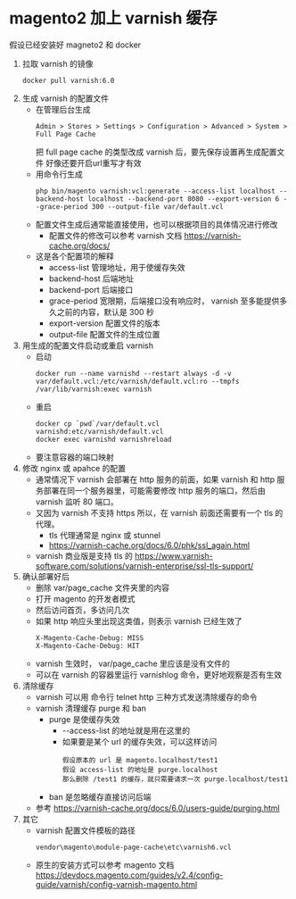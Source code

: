 # magento2 加上 varnish 缓存

假设已经安装好 magneto2 和 docker

1. 拉取 varnish 的镜像
    ```
    docker pull varnish:6.0
    ```
1. 生成 varnish 的配置文件
    - 在管理后台生成
        ```
        Admin > Stores > Settings > Configuration > Advanced > System > Full Page Cache
        ```
        把 full page cache 的类型改成 varnish 后，要先保存设置再生成配置文件
        好像还要开启url重写才有效
    - 用命令行生成
        ```
        php bin/magento varnish:vcl:generate --access-list localhost --backend-host localhost --backend-port 8080 --export-version 6 --grace-period 300 --output-file var/default.vcl
        ```
    - 配置文件生成后通常能直接使用，也可以根据项目的具体情况进行修改
        - 配置文件的修改可以参考 varnish 文档 https://varnish-cache.org/docs/
    - 这是各个配置项的解释
        - access-list 管理地址，用于使缓存失效
        - backend-host 后端地址
        - backend-port 后端接口
        - grace-period 宽限期，后端接口没有响应时， varnish 至多能提供多久之前的内容，默认是 300 秒
        - export-version 配置文件的版本
        - output-file 配置文件的生成位置
1. 用生成的配置文件启动或重启 varnish
    - 启动
        ```
        docker run --name varnishd --restart always -d -v var/default.vcl:/etc/varnish/default.vcl:ro --tmpfs /var/lib/varnish:exec varnish
        ```
    - 重启
        ```
        docker cp `pwd`/var/default.vcl varnishd:etc/varnish/default.vcl
        docker exec varnishd varnishreload
        ```
    - 要注意容器的端口映射
1. 修改 nginx 或 apahce 的配置
    - 通常情况下 varnish 会部署在 http 服务的前面，如果 varnish 和 http 服务部署在同一个服务器里，可能需要修改 http 服务的端口，然后由 varnish 监听 80 端口。
    - 又因为 varnish 不支持 https 所以，在 varnish 前面还需要有一个 tls 的代理。
        - tls 代理通常是 nginx 或 stunnel
        - https://varnish-cache.org/docs/6.0/phk/ssl_again.html
    - varnish 商业版是支持 tls 的 https://www.varnish-software.com/solutions/varnish-enterprise/ssl-tls-support/
1. 确认部署好后
    - 删除 var/page_cache 文件夹里的内容
    - 打开 magento 的开发者模式
    - 然后访问首页，多访问几次
    - 如果 http 响应头里出现这类值，则表示 varnish 已经生效了
        ```
        X-Magento-Cache-Debug: MISS
        X-Magento-Cache-Debug: HIT
        ```
    - varnish 生效时， var/page_cache 里应该是没有文件的
    - 可以在 varnish 的容器里运行 varnishlog 命令，更好地观察是否有生效
1. 清除缓存
    <!-- - varnish 清理缓存的策略比想象中的要复杂不少 -->
    - varnish 可以用 命令行 telnet http 三种方式发送清除缓存的命令
    - varnish 清理缓存 purge 和 ban
        - purge 是使缓存失效
            - --access-list 的地址就是用在这里的
            - 如果要是某个 url 的缓存失效，可以这样访问
                ```
                假设原本的 url 是 magento.localhost/test1
                假设 access-list 的地址是 purge.localhost
                那么删除 /test1 的缓存，就只需要请求一次 purge.localhost/test1
                ```
        - ban 是忽略缓存直接访问后端
    - 参考 https://varnish-cache.org/docs/6.0/users-guide/purging.html
1. 其它
    - varnish 配置文件模板的路径
        ```
        vendor\magento\module-page-cache\etc\varnish6.vcl
        ```
    - 原生的安装方式可以参考 magento 文档
        https://devdocs.magento.com/guides/v2.4/config-guide/varnish/config-varnish-magento.html

<!--

# VCL version 5.0 is not supported so it should be 4.0 even though actually used Varnish version is 6
vcl 4.0;

import std;
# The minimal Varnish version is 6.0
# For SSL offloading, pass the following header in your proxy server or load balancer: 'X-Forwarded-Proto: https'

backend default {
    .host = "localhost";
    .port = "8080";
    .first_byte_timeout = 600s;
    .probe = {
        .url = "/pub/health_check.php";
        .timeout = 2s;
        .interval = 5s;
        .window = 10;
        .threshold = 5;
   }
}

acl purge {
    "localhost";
}

sub vcl_recv {
    if (req.restarts > 0) {
        set req.hash_always_miss = true;
    }

    if (req.method == "PURGE") {
        if (client.ip !~ purge) {
            return (synth(405, "Method not allowed"));
        }
        # To use the X-Pool header for purging varnish during automated deployments, make sure the X-Pool header
        # has been added to the response in your backend server config. This is used, for example, by the
        # capistrano-magento2 gem for purging old content from varnish during it's deploy routine.
        if (!req.http.X-Magento-Tags-Pattern && !req.http.X-Pool) {
            return (synth(400, "X-Magento-Tags-Pattern or X-Pool header required"));
        }
        if (req.http.X-Magento-Tags-Pattern) {
          ban("obj.http.X-Magento-Tags ~ " + req.http.X-Magento-Tags-Pattern);
        }
        if (req.http.X-Pool) {
          ban("obj.http.X-Pool ~ " + req.http.X-Pool);
        }
        return (synth(200, "Purged"));
    }

    if (req.method != "GET" &&
        req.method != "HEAD" &&
        req.method != "PUT" &&
        req.method != "POST" &&
        req.method != "TRACE" &&
        req.method != "OPTIONS" &&
        req.method != "DELETE") {
          /* Non-RFC2616 or CONNECT which is weird. */
          return (pipe);
    }

    # We only deal with GET and HEAD by default
    if (req.method != "GET" && req.method != "HEAD") {
        return (pass);
    }

    # Bypass customer, shopping cart, checkout
    if (req.url ~ "/customer" || req.url ~ "/checkout") {
        return (pass);
    }

    # Bypass health check requests
    if (req.url ~ "^/(pub/)?(health_check.php)$") {
        return (pass);
    }

    # Set initial grace period usage status
    set req.http.grace = "none";

    # normalize url in case of leading HTTP scheme and domain
    set req.url = regsub(req.url, "^http[s]?://", "");

    # collect all cookies
    std.collect(req.http.Cookie);

    # Compression filter. See https://www.varnish-cache.org/trac/wiki/FAQ/Compression
    if (req.http.Accept-Encoding) {
        if (req.url ~ "\.(jpg|jpeg|png|gif|gz|tgz|bz2|tbz|mp3|ogg|swf|flv)$") {
            # No point in compressing these
            unset req.http.Accept-Encoding;
        } elsif (req.http.Accept-Encoding ~ "gzip") {
            set req.http.Accept-Encoding = "gzip";
        } elsif (req.http.Accept-Encoding ~ "deflate" && req.http.user-agent !~ "MSIE") {
            set req.http.Accept-Encoding = "deflate";
        } else {
            # unknown algorithm
            unset req.http.Accept-Encoding;
        }
    }

    # Remove all marketing get parameters to minimize the cache objects
    if (req.url ~ "(\?|&)(gclid|cx|ie|cof|siteurl|zanpid|origin|fbclid|mc_[a-z]+|utm_[a-z]+|_bta_[a-z]+)=") {
        set req.url = regsuball(req.url, "(gclid|cx|ie|cof|siteurl|zanpid|origin|fbclid|mc_[a-z]+|utm_[a-z]+|_bta_[a-z]+)=[-_A-z0-9+()%.]+&?", "");
        set req.url = regsub(req.url, "[?|&]+$", "");
    }

    # Static files caching
    if (req.url ~ "^/(pub/)?(media|static)/") {
        # Static files should not be cached by default
        return (pass);

        # But if you use a few locales and don't use CDN you can enable caching static files by commenting previous line (#return (pass);) and uncommenting next 3 lines
        #unset req.http.Https;
        #unset req.http.X-Forwarded-Proto;
        #unset req.http.Cookie;
    }

    # Bypass authenticated GraphQL requests without a X-Magento-Cache-Id
    if (req.url ~ "/graphql" && !req.http.X-Magento-Cache-Id && req.http.Authorization ~ "^Bearer") {
        return (pass);
    }

    return (hash);
}

sub vcl_hash {
    if ((req.url !~ "/graphql" || !req.http.X-Magento-Cache-Id) && req.http.cookie ~ "X-Magento-Vary=") {
        hash_data(regsub(req.http.cookie, "^.*?X-Magento-Vary=([^;]+);*.*$", "\1"));
    }

    # To make sure http users don't see ssl warning
    if (req.http.X-Forwarded-Proto) {
        hash_data(req.http.X-Forwarded-Proto);
    }
    

    if (req.url ~ "/graphql") {
        call process_graphql_headers;
    }
}

sub process_graphql_headers {
    if (req.http.X-Magento-Cache-Id) {
        hash_data(req.http.X-Magento-Cache-Id);

        # When the frontend stops sending the auth token, make sure users stop getting results cached for logged-in users
        if (req.http.Authorization ~ "^Bearer") {
            hash_data("Authorized");
        }
    }

    if (req.http.Store) {
        hash_data(req.http.Store);
    }

    if (req.http.Content-Currency) {
        hash_data(req.http.Content-Currency);
    }
}

sub vcl_backend_response {

    set beresp.grace = 3d;

    if (beresp.http.content-type ~ "text") {
        set beresp.do_esi = true;
    }

    if (bereq.url ~ "\.js$" || beresp.http.content-type ~ "text") {
        set beresp.do_gzip = true;
    }

    if (beresp.http.X-Magento-Debug) {
        set beresp.http.X-Magento-Cache-Control = beresp.http.Cache-Control;
    }

    # cache only successfully responses and 404s that are not marked as private
    if (beresp.status != 200 &&
            beresp.status != 404 &&
            beresp.http.Cache-Control ~ "private") {
        set beresp.uncacheable = true;
        set beresp.ttl = 86400s;
        return (deliver);
    }

    # validate if we need to cache it and prevent from setting cookie
    if (beresp.ttl > 0s && (bereq.method == "GET" || bereq.method == "HEAD")) {
        unset beresp.http.set-cookie;
    }

   # If page is not cacheable then bypass varnish for 2 minutes as Hit-For-Pass
   if (beresp.ttl <= 0s ||
       beresp.http.Surrogate-control ~ "no-store" ||
       (!beresp.http.Surrogate-Control &&
       beresp.http.Cache-Control ~ "no-cache|no-store") ||
       beresp.http.Vary == "*") {
        # Mark as Hit-For-Pass for the next 2 minutes
        set beresp.ttl = 120s;
        set beresp.uncacheable = true;
   }

   # If the cache key in the Magento response doesn't match the one that was sent in the request, don't cache under the request's key
   if (bereq.url ~ "/graphql" && bereq.http.X-Magento-Cache-Id && bereq.http.X-Magento-Cache-Id != beresp.http.X-Magento-Cache-Id) {
      set beresp.ttl = 0s;
      set beresp.uncacheable = true;
   }

    return (deliver);
}

sub vcl_deliver {
    if (resp.http.x-varnish ~ " ") {
        set resp.http.X-Magento-Cache-Debug = "HIT";
        set resp.http.Grace = req.http.grace;
    } else {
        set resp.http.X-Magento-Cache-Debug = "MISS";
    }

    # Not letting browser to cache non-static files.
    if (resp.http.Cache-Control !~ "private" && req.url !~ "^/(pub/)?(media|static)/") {
        set resp.http.Pragma = "no-cache";
        set resp.http.Expires = "-1";
        set resp.http.Cache-Control = "no-store, no-cache, must-revalidate, max-age=0";
    }

    if (!resp.http.X-Magento-Debug) {
        unset resp.http.Age;
    }
    unset resp.http.X-Magento-Debug;
    unset resp.http.X-Magento-Tags;
    unset resp.http.X-Powered-By;
    unset resp.http.Server;
    unset resp.http.X-Varnish;
    unset resp.http.Via;
    unset resp.http.Link;
}

sub vcl_hit {
    if (obj.ttl >= 0s) {
        # Hit within TTL period
        return (deliver);
    }
    if (std.healthy(req.backend_hint)) {
        if (obj.ttl + 300s > 0s) {
            # Hit after TTL expiration, but within grace period
            set req.http.grace = "normal (healthy server)";
            return (deliver);
        } else {
            # Hit after TTL and grace expiration
            return (restart);
        }
    } else {
        # server is not healthy, retrieve from cache
        set req.http.grace = "unlimited (unhealthy server)";
        return (deliver);
    }
}


-->